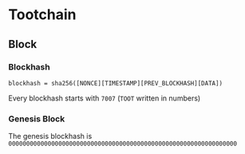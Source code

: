 # Tootchain


## Block

### Blockhash
````
blockhash = sha256([NONCE][TIMESTAMP][PREV_BLOCKHASH][DATA])
````

Every blockhash starts with `7007` (`TOOT` written in numbers)

### Genesis Block

The genesis blockhash is `0000000000000000000000000000000000000000000000000000000000000000`

